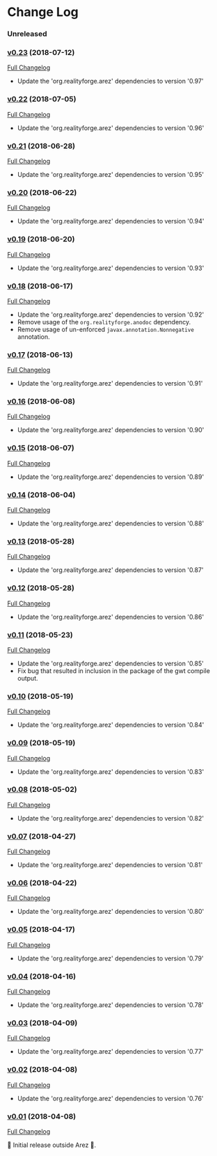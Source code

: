 # Change Log

### Unreleased

### [v0.23](https://github.com/arez/arez-ticker/tree/v0.23) (2018-07-12)
[Full Changelog](https://github.com/arez/arez-ticker/compare/v0.22...v0.23)

* Update the 'org.realityforge.arez' dependencies to version '0.97'

### [v0.22](https://github.com/arez/arez-ticker/tree/v0.22) (2018-07-05)
[Full Changelog](https://github.com/arez/arez-ticker/compare/v0.21...v0.22)

* Update the 'org.realityforge.arez' dependencies to version '0.96'

### [v0.21](https://github.com/arez/arez-ticker/tree/v0.21) (2018-06-28)
[Full Changelog](https://github.com/arez/arez-ticker/compare/v0.20...v0.21)

* Update the 'org.realityforge.arez' dependencies to version '0.95'

### [v0.20](https://github.com/arez/arez-ticker/tree/v0.20) (2018-06-22)
[Full Changelog](https://github.com/arez/arez-ticker/compare/v0.19...v0.20)

* Update the 'org.realityforge.arez' dependencies to version '0.94'

### [v0.19](https://github.com/arez/arez-ticker/tree/v0.19) (2018-06-20)
[Full Changelog](https://github.com/arez/arez-ticker/compare/v0.18...v0.19)

* Update the 'org.realityforge.arez' dependencies to version '0.93'

### [v0.18](https://github.com/arez/arez-ticker/tree/v0.18) (2018-06-17)
[Full Changelog](https://github.com/arez/arez-ticker/compare/v0.17...v0.18)

* Update the 'org.realityforge.arez' dependencies to version '0.92'
* Remove usage of the `org.realityforge.anodoc` dependency.
* Remove usage of un-enforced `javax.annotation.Nonnegative` annotation.

### [v0.17](https://github.com/arez/arez-ticker/tree/v0.17) (2018-06-13)
[Full Changelog](https://github.com/arez/arez-ticker/compare/v0.16...v0.17)

* Update the 'org.realityforge.arez' dependencies to version '0.91'

### [v0.16](https://github.com/arez/arez-ticker/tree/v0.16) (2018-06-08)
[Full Changelog](https://github.com/arez/arez-ticker/compare/v0.15...v0.16)

* Update the 'org.realityforge.arez' dependencies to version '0.90'

### [v0.15](https://github.com/arez/arez-ticker/tree/v0.15) (2018-06-07)
[Full Changelog](https://github.com/arez/arez-ticker/compare/v0.14...v0.15)

* Update the 'org.realityforge.arez' dependencies to version '0.89'

### [v0.14](https://github.com/arez/arez-ticker/tree/v0.14) (2018-06-04)
[Full Changelog](https://github.com/arez/arez-ticker/compare/v0.13...v0.14)

* Update the 'org.realityforge.arez' dependencies to version '0.88'

### [v0.13](https://github.com/arez/arez-ticker/tree/v0.13) (2018-05-28)
[Full Changelog](https://github.com/arez/arez-ticker/compare/v0.12...v0.13)

* Update the 'org.realityforge.arez' dependencies to version '0.87'

### [v0.12](https://github.com/arez/arez-ticker/tree/v0.12) (2018-05-28)
[Full Changelog](https://github.com/arez/arez-ticker/compare/v0.11...v0.12)

* Update the 'org.realityforge.arez' dependencies to version '0.86'

### [v0.11](https://github.com/arez/arez-ticker/tree/v0.11) (2018-05-23)
[Full Changelog](https://github.com/arez/arez-ticker/compare/v0.10...v0.11)

* Update the 'org.realityforge.arez' dependencies to version '0.85'
* Fix bug that resulted in inclusion in the package of the gwt compile output.

### [v0.10](https://github.com/arez/arez-ticker/tree/v0.10) (2018-05-19)
[Full Changelog](https://github.com/arez/arez-ticker/compare/v0.09...v0.10)

* Update the 'org.realityforge.arez' dependencies to version '0.84'

### [v0.09](https://github.com/arez/arez-ticker/tree/v0.09) (2018-05-19)
[Full Changelog](https://github.com/arez/arez-ticker/compare/v0.08...v0.09)

* Update the 'org.realityforge.arez' dependencies to version '0.83'

### [v0.08](https://github.com/arez/arez-ticker/tree/v0.08) (2018-05-02)
[Full Changelog](https://github.com/arez/arez-ticker/compare/v0.07...v0.08)

* Update the 'org.realityforge.arez' dependencies to version '0.82'

### [v0.07](https://github.com/arez/arez-ticker/tree/v0.07) (2018-04-27)
[Full Changelog](https://github.com/arez/arez-ticker/compare/v0.06...v0.07)

* Update the 'org.realityforge.arez' dependencies to version '0.81'

### [v0.06](https://github.com/arez/arez-ticker/tree/v0.06) (2018-04-22)
[Full Changelog](https://github.com/arez/arez-ticker/compare/v0.05...v0.06)

* Update the 'org.realityforge.arez' dependencies to version '0.80'

### [v0.05](https://github.com/arez/arez-ticker/tree/v0.05) (2018-04-17)
[Full Changelog](https://github.com/arez/arez-ticker/compare/v0.04...v0.05)

* Update the 'org.realityforge.arez' dependencies to version '0.79'

### [v0.04](https://github.com/arez/arez-ticker/tree/v0.04) (2018-04-16)
[Full Changelog](https://github.com/arez/arez-ticker/compare/v0.03...v0.04)

* Update the 'org.realityforge.arez' dependencies to version '0.78'

### [v0.03](https://github.com/arez/arez-ticker/tree/v0.03) (2018-04-09)
[Full Changelog](https://github.com/arez/arez-ticker/compare/v0.02...v0.03)

* Update the 'org.realityforge.arez' dependencies to version '0.77'

### [v0.02](https://github.com/arez/arez-ticker/tree/v0.02) (2018-04-08)
[Full Changelog](https://github.com/arez/arez-ticker/compare/v0.01...v0.02)

* Update the 'org.realityforge.arez' dependencies to version '0.76'

### [v0.01](https://github.com/arez/arez-ticker/tree/v0.01) (2018-04-08)
[Full Changelog](https://github.com/arez/arez-ticker/compare/d84f62b322711cc39272cae8a6f2964265bf3d31...v0.01)

 ‎🎉	Initial release outside Arez ‎🎉.
